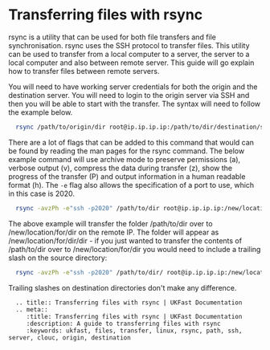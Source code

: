 # Transferring files with rsync

rsync is a utility that can be used for both file transfers and file synchronisation. rsync uses the SSH protocol to transfer files. This utility can be used to transfer from a local computer to a server, the server to a local computer and also between remote server. This guide will go explain how to transfer files between remote servers.

You will need to have working server credentials for both the origin and the destination server. You will need to login to the origin server via SSH and then you will be able to start with the transfer. The syntax will need to follow the example below.

```bash
  rsync /path/to/origin/dir root@ip.ip.ip.ip:/path/to/dir/destination/server
```

There are a lot of flags that can be added to this command that would can be found by reading the man pages for the rsync command. The below example command will use archive mode to preserve permissions (a), verbose output (v), compress the data during transfer (z), show the progress of the transfer (P) and output information in a human readable format (h). The `-e` flag also allows the specification of a port to use, which in this case is 2020.

```bash
  rsync -avzPh -e"ssh -p2020" /path/to/dir root@ip.ip.ip.ip:/new/location/for/dir
```

The above example will transfer the folder /path/to/dir over to /new/location/for/dir on the remote IP. The folder will appear as /new/location/for/dir/dir - if you just wanted to transfer the contents of /path/to/dir over to /new/location/for/dir you would need to include a trailing slash on the source directory:

```bash
  rsync -avzPh -e"ssh -p2020" /path/to/dir/ root@ip.ip.ip.ip:/new/location/for/dir
```

Trailing slashes on destination directories don't make any difference.

```eval_rst
  .. title:: Transferring files with rsync | UKFast Documentation
  .. meta::
     :title: Transferring files with rsync | UKFast Documentation
     :description: A guide to transferring files with rsync
     :keywords: ukfast, files, transfer, linux, rsync, path, ssh, server, clouc, origin, destination
